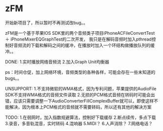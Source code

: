 # zFM

开始新项目了，所以暂时不再测试改bug。。

zFM是一个基于苹果IOS SDK里的两个音频类子项目iPhoneACFileConvertTest ＋ iPhoneMixerEQGraphTest的二次开发，
我只是在解码音频时加入pthread控制好音频流的下载和解码之间的缓冲，在播放时加入一个环结构做播放队列的缓冲。。

DONE:
1.实时播放网络音频流
2.加入Graph Unit均衡器

ps：时间仓促，加上网络环境，音频类型的各种各样，可能会存在一些未知道的bugs。。

UNSUPPORT:
1.不支持微软的WMA格式，因为专利问题，苹果提供的AudioFile SDK不支持WMA格式的音频文件读取
2.无损的PCM格式音频在转码时可能会出错，应该只需要调整一下AudioConverterFillComplexBuffer就可以，即使这样不能解决，因为根本上PCM格式的音频就不需要转码，所以还有其他的解决方案


TODO:
1.在弱网时，加入指数规避算法，控制好下载缓存
2.断点续传，多点下载
3.录音，多音轨混音，实时转码
4.混响器
5.MIDI？
6.人声消除？
7.网络电话？
